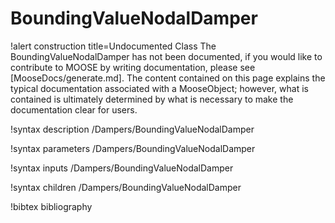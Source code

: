 <!-- MOOSE Documentation Stub: Remove this when content is added. -->

# BoundingValueNodalDamper

!alert construction title=Undocumented Class
The BoundingValueNodalDamper has not been documented, if you would like to contribute to MOOSE by
writing documentation, please see [MooseDocs/generate.md]. The content contained on this page explains
the typical documentation associated with a MooseObject; however, what is contained is ultimately
determined by what is necessary to make the documentation clear for users.

!syntax description /Dampers/BoundingValueNodalDamper

!syntax parameters /Dampers/BoundingValueNodalDamper

!syntax inputs /Dampers/BoundingValueNodalDamper

!syntax children /Dampers/BoundingValueNodalDamper

!bibtex bibliography
